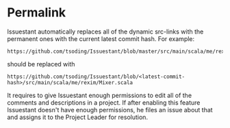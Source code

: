 # Permalink

Issuestant automatically replaces all of the dynamic src-links with the permanent ones with the current latest commit hash. For example:

```
https://github.com/tsoding/Issuestant/blob/master/src/main/scala/me/rexim/Mixer.scala
```

should be replaced with

```
https://github.com/tsoding/Issuestant/blob/<latest-commit-hash>/src/main/scala/me/rexim/Mixer.scala
```

It requires to give Issuestant enough permissions to edit all of the comments and descriptions in a project. If after enabling this feature Issuestant doesn't have enough permissions, he files an issue about that and assigns it to the Project Leader for resolution.

